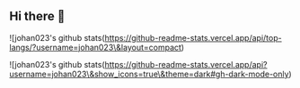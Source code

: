 ## Hi there 👋

![johan023's github stats(https://github-readme-stats.vercel.app/api/top-langs/?username=johan023\&layout=compact)

![johan023's github stats(https://github-readme-stats.vercel.app/api?username=johan023\&show_icons=true\&theme=dark#gh-dark-mode-only)


